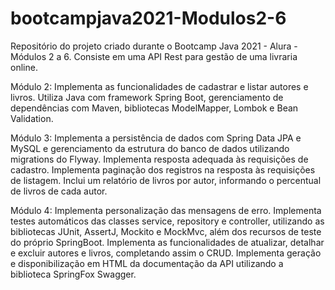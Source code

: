 # bootcampjava2021-Modulos2-6
Repositório do projeto criado durante o Bootcamp Java 2021 - Alura - Módulos 2 a 6.
Consiste em uma API Rest para gestão de uma livraria online.

Módulo 2: Implementa as funcionalidades de cadastrar e listar autores e livros. Utiliza Java com framework Spring Boot, gerenciamento de dependências com Maven, bibliotecas ModelMapper, Lombok e Bean Validation.

Módulo 3: Implementa a persistência de dados com Spring Data JPA e MySQL e gerenciamento da estrutura do banco de dados utilizando migrations do Flyway. Implementa resposta adequada às requisições de cadastro. Implementa paginação dos registros na resposta às requisições de listagem. Inclui um relatório de livros por autor, informando o percentual de livros de cada autor.

Módulo 4: Implementa personalização das mensagens de erro. Implementa testes automáticos das classes service, repository e controller, utilizando as bibliotecas JUnit, AssertJ, Mockito e MockMvc, além dos recursos de teste do próprio SpringBoot. Implementa as funcionalidades de atualizar, detalhar e excluir autores e livros, completando assim o CRUD. Implementa geração e disponibilização em HTML da documentação da API utilizando a biblioteca SpringFox Swagger.   